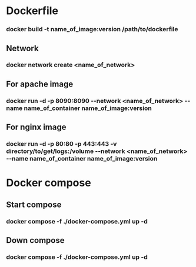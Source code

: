 # Dockerfile
### docker build -t name_of_image:version /path/to/dockerfile
## Network
### docker network create <name_of_network>
## For apache image
### docker run -d -p 8090:8090 --network <name_of_network> --name name_of_container name_of_image:version
## For nginx image
### docker run -d -p 80:80 -p 443:443 -v directory/to/get/logs:/volume --network <name_of_network> --name name_of_container name_of_image:version


# Docker compose
## Start compose
### docker compose -f ./docker-compose.yml up -d
## Down compose
### docker compose -f ./docker-compose.yml up -d
